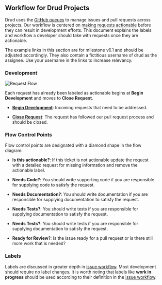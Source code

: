 ## Workflow for Drud Projects
Drud uses the [GitHub queues](https://github.com/issues?utf8=%E2%9C%93&q=is%3Aopen+user%3Adrud+) to manage issues and pull requests across projects.  Our workflow is centered on [making requests actionable](issue_workflow.md) before they can result in development efforts.  This document explains the labels and workflow a developer should take with requests once they are actionable.

The example links in this section are for milestone v0.1 and should be adjusted accordingly.  They also contain a fictitious username of drud as the assignee.  Use your username in the links to increase relevancy.

### Development

![Request Flow](development_workflow.png "Request Flow")

Each request has already been labeled as actionable begins at **Begin Development** and moves to **Close Request**.

- **[Begin Development](https://github.com/issues?utf8=%E2%9C%93&q=is%3Aopen+is%3Aissue+assignee%3Acyberswat+label%3Aactionable+milestone%3Av0.1)**: Incoming requests that need to be addressed.

- **[Close Request](pull_request.md)**: The request has followed our pull request process and should be closed.

### Flow Control Points

Flow control points are designated with a diamond shape in the flow diagram.

- **Is this actionable?**: If this ticket is not actionable update the request with a detailed request for missing information and remove the actionable label.

- **Needs Code?**: You should write supporting code if you are responsible for supplying code to satisfy the request.

- **Needs Documentation?**: You should write documentation if you are responsible for supplying documentation to satisfy the request.

- **Needs Tests?**: You should write tests if you are responsible for supplying documentation to satisfy the request.

- **Needs Tests?**: You should write tests if you are responsible for supplying documentation to satisfy the request.

- **Ready for Review?**: Is the issue ready for a pull request or is there still more work that is needed?

### Labels

Labels are discussed in greater depth in [issue workflow](issue_workflow.md).  Most development should require no label changes.  It is worth noting that labels like **work in progress** should be used according to their definition in the [issue workflow](issue_workflow.md).
